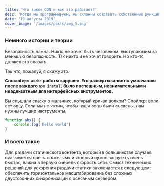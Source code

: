 ```yaml
---
title: 'Что такое CDN и как это работает?'
desc: 'Когда мы программируем, мы склонны создавать собственные функции с нашим собственным циклом для манипулирования массивами.'
date: '19 августа 2019'
cover_image: '/images/posts/img_5.png'
---
```


### Немного истории и теории
Безопасность важна. Никто не хочет быть человеком, выступающим за меньшую безопасность. Так никто и не хочет говорить. Но кто-то должен это сказать.

Так что, пожалуй, я скажу это.

**Способ ``npm audit`` работы нарушен. Его развертывание по умолчанию после каждого ``npm install`` было поспешным, невнимательным и неадекватным для интерфейсных инструментов.**

Вы слышали сказку о мальчике, который кричал волком? Спойлер: волк ест овцу. Если мы не хотим, чтобы наши овцы были съедены, нам нужны лучшие инструменты.

```javascript
function abs() {
    console.log('hello world')
}
```

### И всего такое
Для раздачи статического контента, который в большинстве случаев оказывается очень «‎тяжелым»‎ и который нужно загрузить очень быстро, важна в первую очередь скорость сети. Смысл технических решений для ускорения раздачи статики заключается в следующем: обеспечить горизонтальное масштабирование без сложных двусторонних синхронизаций с основным сервером.